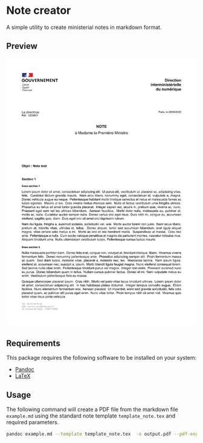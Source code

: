 # Note creator

A simple utility to create ministerial notes in markdown format.

## Preview

[![A custom note](preview.png)](output.pdf)

## Requirements

This package requires the following software to be installed on your system:
- [Pandoc](https://pandoc.org/)
- [LaTeX](https://tug.org/texlive/)

## Usage

The following command will create a PDF file from the markdown file `example.md` using the standard note template `template_note.tex` and required parameters.

```bash
pandoc example.md --template template_note.tex  -o output.pdf --pdf-engine=xelatex --lua-filter=filters.lua
``````